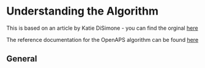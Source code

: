 # Understanding the Algorithm

This is based on an article by Katie DiSimone - you can find the orginal [here](https://loopkit.github.io/loopdocs/operation/algorithm/overview/)


The reference documentation for the OpenAPS algorithm can be found [here](http://openaps.readthedocs.io/en/latest/docs/While%20You%20Wait%20For%20Gear/Understand-determine-basal.html)

## General


